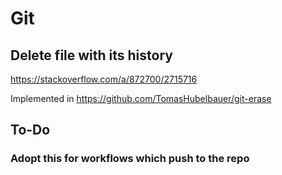 # Git

## Delete file with its history

https://stackoverflow.com/a/872700/2715716

Implemented in https://github.com/TomasHubelbauer/git-erase

## To-Do

### Adopt this for workflows which push to the repo
